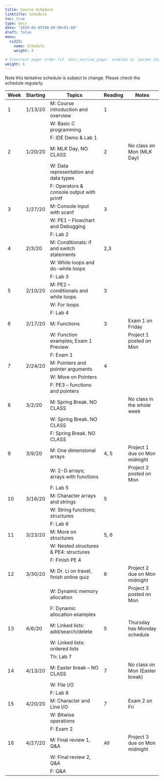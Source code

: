 ```yaml
---
title: Course Schedule
linktitle: Schedule
toc: true
type: docs
date: "2019-05-05T00:00:00+01:00"
draft: false
menu:
  cs222:
    name: Schedule
    weight: 6

# Prev/next pager order (if `docs_section_pager` enabled in `params.toml`)
weight: 6
---
```


Note this tentative schedule is subject to change. Please check the schedule regularly.

| Week | Starting | Topics                                    | Reading | Notes                          |
|------|----------|-------------------------------------------|---------|--------------------------------|
| 1    | 1/13/20  | M: Course introduction and overview       | 1       |                                |
|      |          | W: Basic C programming                    |         |                                |
|      |          | F: IDE Demo & Lab 1                       |         |                                |
| 2    | 1/20/20  | M: MLK Day, NO CLASS                      | 2       | No class on Mon (MLK Day)      |
|      |          | W: Data representation and data types     |         |                                |
|      |          | F: Operators & console output with printf |         |                                |
| 3    | 1/27/20  | M: Console input with scanf               | 3       |                                |
|      |          | W: PE1 – Flowchart and Debugging          |         |                                |
|      |          | F: Lab 2                                  |         |                                |
| 4    | 2/3/20   | M: Conditionals: if and switch statements | 2,3     |                                |
|      |          | W: While loops and do-while loops         |         |                                |
|      |          | F: Lab 3                                  |         |                                |
| 5    | 2/10/20  | M: PE2 – conditionals and while loops     | 3       |                                |
|      |          | W: For loops                              |         |                                |
|      |          | F: Lab 4                                  |         |                                |
| 6    | 2/17/20  | M: Functions                              | 3       | Exam 1 on Friday               |
|      |          | W: Function examples; Exam 1 Preview      |         | Project 1 posted on Mon        |
|      |          | F: Exam 1                                 |         |                                |
| 7    | 2/24/20  | M: Pointers and pointer arguments         | 4       |                                |
|      |          | W: More on Pointers                       |         |                                |
|      |          | F: PE3 – functions and pointers           |         |                                |
| 8    | 3/2/20   | M: Spring Break. NO CLASS                 |         | No class in the whole week     |
|      |          | W: Spring Break. NO CLASS                 |         |                                |
|      |          | F: Spring Break. NO CLASS                 |         |                                |
| 9    | 3/9/20   | M: One dimensional arrays                 | 4, 5    | Project 1 due on Mon midnight  |
|      |          | W: 2-D arrays; arrays with functions      |         | Project 2 posted on Mon        |
|      |          | F: Lab 5                                  |         |                                |
| 10   | 3/16/20  | M: Character arrays and strings           | 5       |                                |
|      |          | W: String functions; structures           |         |                                |
|      |          | F: Lab 6                                  |         |                                |
| 11   | 3/23/20  | M: More on structures                     | 5, 6    |                                |
|      |          | W: Nested structures & PE4: structures    |         |                                |
|      |          | F: Finish PE 4                            |         |                                |
| 12   | 3/30/20  | M: Dr. Li on travel, finish online quiz   | 6       | Project 2 due on Mon midnight  |
|      |          | W: Dynamic memory allocation              |         | Project 3 posted on Mon        |
|      |          | F: Dynamic allocation examples            |         |                                |
| 13   | 4/6/20   | M: Linked lists: add/search/delete        | 5       | Thursday has Monday schedule   |
|      |          | W: Linked lists: ordered lists            |         |                                |
|      |          | Th: Lab 7                                 |         |                                |
| 14   | 4/13/20  | M: Easter break – NO CLASS                | 7       | No class on Mon (Easter break) |
|      |          | W: File I/O                               |         |                                |
|      |          | F: Lab 8                                  |         |                                |
| 15   | 4/20/20  | M: Character and Line I/O                 | 7       | Exam 2 on Fri                  |
|      |          | W: Bitwise operations                     |         |                                |
|      |          | F: Exam 2                                 |         |                                |
| 16   | 4/27/20  | M: Final review 1, Q&A                    | All     | Project 3 due on Mon midnight  |
|      |          | W: Final review 2, Q&A                    |         |                                |
|      |          | F: Q&A                                    |         |                                |
